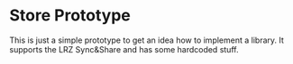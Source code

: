 # Store Prototype

This is just a simple prototype to get an idea how to implement a library.
It supports the LRZ Sync&Share and has some hardcoded stuff.
